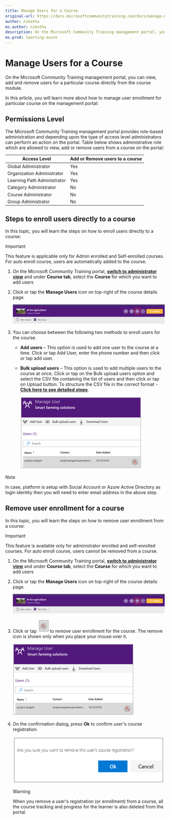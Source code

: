```yaml
---
title: Manage Users for a Course
original-url: https://docs.microsoftcommunitytraining.com/docs/manage-users-for-a-course
author: nikotha
ms.author: nikotha
description: On the Microsoft Community Training management portal, you can view, add and remove users for a particular course directly from the course module.
ms.prod: learning-azure
---
```


# Manage Users for a Course

On the Microsoft Community Training management portal, you can view, add and remove users for a particular course directly from the course module.

In this article, you will learn more about how to manage user enrollment for particular course on the management portal:

## Permissions Level

The Microsoft Community Training management portal provides role-based administration and depending upon the type of access level administrators can perform an action on the portal. Table below shows administrative role which are allowed to view, add or remove users from a course on the portal:

| Access Level  | Add or Remove users to a course |
| --- | --- |
| Global Administrator | Yes |
| Organization Administrator | Yes |
| Learning Path Administrator | Yes |
| Category Administrator | No |
| Course Administrator | No |
| Group Administrator | No|

## Steps to enroll users directly to a course

In this topic, you will learn the steps on how to enroll users directly to a course:

> [!IMPORTANT]
> This feature is applicable only for Admin enrolled and Self-enrolled courses. For auto enroll course, users are automatically added to the course.

1. On the Microsoft Community Training portal, [**switch to administrator view**](../../../get-started/step-by-step-configuration-guide.md#step-2--switch-to-administrator-view-of-the-portal) and under **Course tab**, select the **Course** for which you want to add users

2. Click or tap the **Manage Users** icon on top-right of the course details page.

    ![Manage user](../../../media/image%2851%29.png)

3. You can choose between the following two methods to enroll users for the course.
    * **Add users** – This option is used to add one user to the course at a time. Click or tap Add User, enter the phone number and then click or tap add user.
    * **Bulk upload users** – This option is used to add multiple users to the course at once. Click or tap on the Bulk upload users option and select the CSV file containing the list of users and then click or tap on Upload button. To structure the CSV file in the correct format - [**Click here to see detailed steps**](../../../user-management/organize-users/create-a-new-group.md).

        ![Manage users](../../../media/Manage%20users.png)

> [!NOTE]
> In case, platform is setup with Social Account or Azure Active Directory as login identity then you will need to enter email address in the above step.

## Remove user enrollment for a course

In this topic, you will learn the steps on how to remove user enrollment from a course:

> [!IMPORTANT]
> This feature is available only for administrator enrolled and self-enrolled courses. For auto enroll course, users cannot be removed from a course.

1. On the Microsoft Community Training portal, [**switch to administrator view**](../../../get-started/step-by-step-configuration-guide.md#step-2--switch-to-administrator-view-of-the-portal) and under **Course tab**, select the **Course** for which you want to add users

2. Click or tap the **Manage Users** icon on top-right of the course details page.

    ![CLick Manage Users](../../../media/image%2851%29.png)

3. Click or tap  ![Remove icon](../../../media/Remove%20icon.png) to remove user enrollment for the course. The remove icon is shown  only when you place your mouse over it.

    ![Manage Users](../../../media/Manage%20Users.png)

4. On the confirmation dialog, press **Ok** to confirm user's course registration.

    ![Delete course registration](../../../media/Delete%20course%20registration.png)

    > [!WARNING]
    > When you remove a user's registration (or enrollment) from a course, all the course tracking and progress for the learner is also deleted from the portal.
